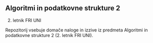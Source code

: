 ## Algoritmi in podatkovne strukture 2
2. letnik FRI UNI

Repozitorij vsebuje domače naloge in izzive iz predmeta Algoritmi in podatkovne strukture 2 (2. letnik FRI UNI). 
